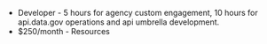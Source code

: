 ---
---



* Developer - 5 hours for agency custom engagement, 10 hours for api.data.gov operations and api umbrella development.  
* $250/month - Resources
